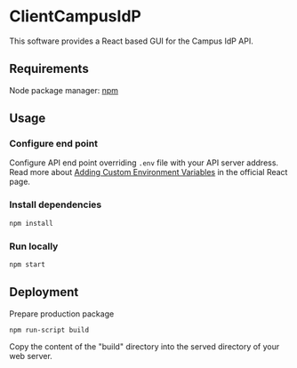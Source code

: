 # ClientCampusIdP

This software provides a React based GUI for the Campus IdP API.

## Requirements

Node package manager: [npm](https://www.npmjs.com/)

## Usage

### Configure end point

Configure API end point overriding `.env` file with your API server address. Read more about [Adding Custom Environment Variables](https://facebook.github.io/create-react-app/docs/adding-custom-environment-variables) in the official React page.

### Install dependencies

```sh
npm install
```

### Run locally

```sh
npm start
```

## Deployment

Prepare production package
```sh
npm run-script build
```
Copy the content of the "build" directory into the served directory of your web server.
